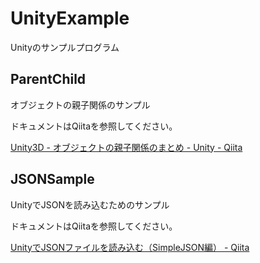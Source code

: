 # UnityExample
Unityのサンプルプログラム

## ParentChild
オブジェクトの親子関係のサンプル

ドキュメントはQiitaを参照してください。

[Unity3D - オブジェクトの親子関係のまとめ - Unity - Qiita](http://qiita.com/hiroyuki7/items/95c66aee26115cf24a19)

## JSONSample
UnityでJSONを読み込むためのサンプル

ドキュメントはQiitaを参照してください。

[UnityでJSONファイルを読み込む（SimpleJSON編） - Qiita](http://qiita.com/hiroyuki7/items/202a234607fb1b3b950f)